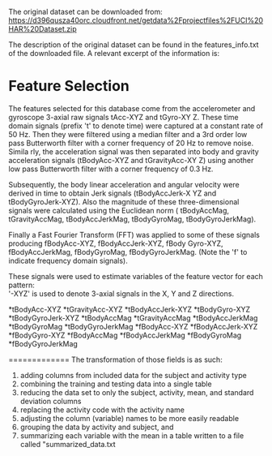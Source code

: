The original dataset can be downloaded from: https://d396qusza40orc.cloudfront.net/getdata%2Fprojectfiles%2FUCI%20HAR%20Dataset.zip

The description of the original dataset can be found in the features_info.txt of the downloaded file.  A relevant excerpt of the information is:

Feature Selection 
=================

The features selected for this database come from the accelerometer and gyroscope 3-axial raw signals tAcc-XYZ and tGyro-XY
Z. These time domain signals (prefix 't' to denote time) were captured at a constant rate of 50 Hz. Then they were filtered
 using a median filter and a 3rd order low pass Butterworth filter with a corner frequency of 20 Hz to remove noise. Simila
rly, the acceleration signal was then separated into body and gravity acceleration signals (tBodyAcc-XYZ and tGravityAcc-XY
Z) using another low pass Butterworth filter with a corner frequency of 0.3 Hz. 

Subsequently, the body linear acceleration and angular velocity were derived in time to obtain Jerk signals (tBodyAccJerk-X
YZ and tBodyGyroJerk-XYZ). Also the magnitude of these three-dimensional signals were calculated using the Euclidean norm (
tBodyAccMag, tGravityAccMag, tBodyAccJerkMag, tBodyGyroMag, tBodyGyroJerkMag). 

Finally a Fast Fourier Transform (FFT) was applied to some of these signals producing fBodyAcc-XYZ, fBodyAccJerk-XYZ, fBody
Gyro-XYZ, fBodyAccJerkMag, fBodyGyroMag, fBodyGyroJerkMag. (Note the 'f' to indicate frequency domain signals). 

These signals were used to estimate variables of the feature vector for each pattern:  
'-XYZ' is used to denote 3-axial signals in the X, Y and Z directions.

*tBodyAcc-XYZ
*tGravityAcc-XYZ
*tBodyAccJerk-XYZ
*tBodyGyro-XYZ
*tBodyGyroJerk-XYZ
*tBodyAccMag
*tGravityAccMag
*tBodyAccJerkMag
*tBodyGyroMag
*tBodyGyroJerkMag
*fBodyAcc-XYZ
*fBodyAccJerk-XYZ
*fBodyGyro-XYZ
*fBodyAccMag
*fBodyAccJerkMag
*fBodyGyroMag
*fBodyGyroJerkMag


=============
The transformation of those fields is as such:


1. adding columns from included data for the subject and activity type
2. combining the training and testing data into a single table
3. reducing the data set to only the subject, activity, mean, and standard deviation columns
4. replacing the activity code with the activity name
5. adjusting the column (variable) names to be more easily readable
6. grouping the data by activity and subject, and
7. summarizing each variable with the mean in a table written to a file called "summarized_data.txt
